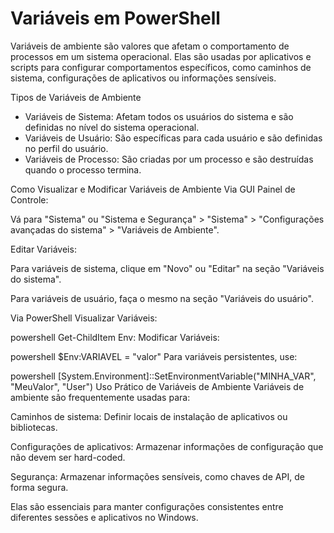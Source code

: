 # Variáveis em PowerShell

Variáveis de ambiente são valores que afetam o comportamento de processos em um sistema operacional. Elas são usadas por aplicativos e scripts para configurar comportamentos específicos, como caminhos de sistema, configurações de aplicativos ou informações sensíveis.

Tipos de Variáveis de Ambiente

* Variáveis de Sistema: Afetam todos os usuários do sistema e são definidas no nível do sistema operacional.
* Variáveis de Usuário: São específicas para cada usuário e são definidas no perfil do usuário.
* Variáveis de Processo: São criadas por um processo e são destruídas quando o processo termina.

Como Visualizar e Modificar Variáveis de Ambiente
Via GUI
Painel de Controle:

Vá para "Sistema" ou "Sistema e Segurança" > "Sistema" > "Configurações avançadas do sistema" > "Variáveis de Ambiente".

Editar Variáveis:

Para variáveis de sistema, clique em "Novo" ou "Editar" na seção "Variáveis do sistema".

Para variáveis de usuário, faça o mesmo na seção "Variáveis do usuário".

Via PowerShell
Visualizar Variáveis:

powershell
Get-ChildItem Env:
Modificar Variáveis:

powershell
$Env:VARIAVEL = "valor"
Para variáveis persistentes, use:

powershell
[System.Environment]::SetEnvironmentVariable("MINHA_VAR", "MeuValor", "User")
Uso Prático de Variáveis de Ambiente
Variáveis de ambiente são frequentemente usadas para:

Caminhos de sistema: Definir locais de instalação de aplicativos ou bibliotecas.

Configurações de aplicativos: Armazenar informações de configuração que não devem ser hard-coded.

Segurança: Armazenar informações sensíveis, como chaves de API, de forma segura.

Elas são essenciais para manter configurações consistentes entre diferentes sessões e aplicativos no Windows.